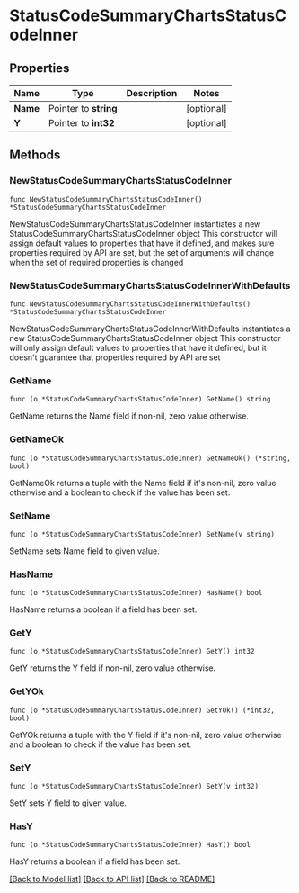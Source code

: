 # StatusCodeSummaryChartsStatusCodeInner

## Properties

Name | Type | Description | Notes
------------ | ------------- | ------------- | -------------
**Name** | Pointer to **string** |  | [optional] 
**Y** | Pointer to **int32** |  | [optional] 

## Methods

### NewStatusCodeSummaryChartsStatusCodeInner

`func NewStatusCodeSummaryChartsStatusCodeInner() *StatusCodeSummaryChartsStatusCodeInner`

NewStatusCodeSummaryChartsStatusCodeInner instantiates a new StatusCodeSummaryChartsStatusCodeInner object
This constructor will assign default values to properties that have it defined,
and makes sure properties required by API are set, but the set of arguments
will change when the set of required properties is changed

### NewStatusCodeSummaryChartsStatusCodeInnerWithDefaults

`func NewStatusCodeSummaryChartsStatusCodeInnerWithDefaults() *StatusCodeSummaryChartsStatusCodeInner`

NewStatusCodeSummaryChartsStatusCodeInnerWithDefaults instantiates a new StatusCodeSummaryChartsStatusCodeInner object
This constructor will only assign default values to properties that have it defined,
but it doesn't guarantee that properties required by API are set

### GetName

`func (o *StatusCodeSummaryChartsStatusCodeInner) GetName() string`

GetName returns the Name field if non-nil, zero value otherwise.

### GetNameOk

`func (o *StatusCodeSummaryChartsStatusCodeInner) GetNameOk() (*string, bool)`

GetNameOk returns a tuple with the Name field if it's non-nil, zero value otherwise
and a boolean to check if the value has been set.

### SetName

`func (o *StatusCodeSummaryChartsStatusCodeInner) SetName(v string)`

SetName sets Name field to given value.

### HasName

`func (o *StatusCodeSummaryChartsStatusCodeInner) HasName() bool`

HasName returns a boolean if a field has been set.

### GetY

`func (o *StatusCodeSummaryChartsStatusCodeInner) GetY() int32`

GetY returns the Y field if non-nil, zero value otherwise.

### GetYOk

`func (o *StatusCodeSummaryChartsStatusCodeInner) GetYOk() (*int32, bool)`

GetYOk returns a tuple with the Y field if it's non-nil, zero value otherwise
and a boolean to check if the value has been set.

### SetY

`func (o *StatusCodeSummaryChartsStatusCodeInner) SetY(v int32)`

SetY sets Y field to given value.

### HasY

`func (o *StatusCodeSummaryChartsStatusCodeInner) HasY() bool`

HasY returns a boolean if a field has been set.


[[Back to Model list]](HOW-TO.md#documentation-for-models) [[Back to API list]](HOW-TO.md#documentation-for-api-endpoints) [[Back to README]](HOW-TO.md)


